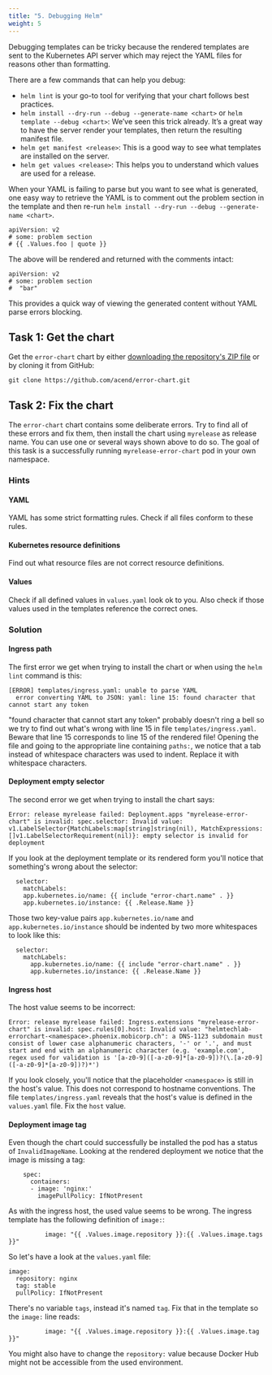 ```yaml
---
title: "5. Debugging Helm"
weight: 5
---
```


Debugging templates can be tricky because the rendered templates are sent to the Kubernetes API server which may reject the YAML files for reasons other than formatting.

There are a few commands that can help you debug:

* `helm lint` is your go-to tool for verifying that your chart follows best practices.
* `helm install --dry-run --debug --generate-name <chart>` or `helm template --debug <chart>`: We’ve seen this trick already. It’s a great way to have the server render your templates, then return the resulting manifest file.
* `helm get manifest <release>`: This is a good way to see what templates are installed on the server.
* `helm get values <release>`: This helps you to understand which values are used for a release.

When your YAML is failing to parse but you want to see what is generated, one easy way to retrieve the YAML is to comment out the problem section in the template and then re-run `helm install --dry-run --debug --generate-name <chart>`.

```
apiVersion: v2
# some: problem section
# {{ .Values.foo | quote }}
```

The above will be rendered and returned with the comments intact:

```
apiVersion: v2
# some: problem section
#  "bar"
```

This provides a quick way of viewing the generated content without YAML parse errors blocking.


## Task 1: Get the chart

Get the `error-chart` chart by either [downloading the repository's ZIP file](https://github.com/acend/error-chart/archive/master.zip) or by cloning it from GitHub:

```
git clone https://github.com/acend/error-chart.git
```


## Task 2: Fix the chart

The `error-chart` chart contains some deliberate errors. Try to find all of these errors and fix them, then install the chart using `myrelease` as release name. You can use one or several ways shown above to do so.
The goal of this task is a successfully running `myrelease-error-chart` pod in your own namespace.


### Hints


#### YAML

YAML has some strict formatting rules. Check if all files conform to these rules.


#### Kubernetes resource definitions

Find out what resource files are not correct resource definitions.


#### Values

Check if all defined values in `values.yaml` look ok to you. Also check if those values used in the templates reference the correct ones.


### Solution


#### Ingress path

The first error we get when trying to install the chart or when using the `helm lint` command is this:

```
[ERROR] templates/ingress.yaml: unable to parse YAML
  error converting YAML to JSON: yaml: line 15: found character that cannot start any token
```

"found character that cannot start any token" probably doesn't ring a bell so we try to find out what's wrong with line 15 in file `templates/ingress.yaml`. Beware that line 15 corresponds to line 15 of the rendered file! Opening the file and going to the appropriate line containing `paths:`, we notice that a tab instead of whitespace characters was used to indent. Replace it with whitespace characters.


#### Deployment empty selector

The second error we get when trying to install the chart says:

```
Error: release myrelease failed: Deployment.apps "myrelease-error-chart" is invalid: spec.selector: Invalid value: v1.LabelSelector{MatchLabels:map[string]string(nil), MatchExpressions:[]v1.LabelSelectorRequirement(nil)}: empty selector is invalid for deployment
```

If you look at the deployment template or its rendered form you'll notice that something's wrong about the selector:

```
  selector:
    matchLabels:
    app.kubernetes.io/name: {{ include "error-chart.name" . }}
    app.kubernetes.io/instance: {{ .Release.Name }}
```

Those two key-value pairs `app.kubernetes.io/name` and `app.kubernetes.io/instance` should be indented by two more whitespaces to look like this:

```
  selector:
    matchLabels:
      app.kubernetes.io/name: {{ include "error-chart.name" . }}
      app.kubernetes.io/instance: {{ .Release.Name }}
```


#### Ingress host

The host value seems to be incorrect:

```
Error: release myrelease failed: Ingress.extensions "myrelease-error-chart" is invalid: spec.rules[0].host: Invalid value: "helmtechlab-errorchart-<namespace>.phoenix.mobicorp.ch": a DNS-1123 subdomain must consist of lower case alphanumeric characters, '-' or '.', and must start and end with an alphanumeric character (e.g. 'example.com', regex used for validation is '[a-z0-9]([-a-z0-9]*[a-z0-9])?(\.[a-z0-9]([-a-z0-9]*[a-z0-9])?)*')
```

If you look closely, you'll notice that the placeholder `<namespace>` is still in the host's value. This does not correspond to hostname conventions. The file `templates/ingress.yaml` reveals that the host's value is defined in the `values.yaml` file. Fix the `host` value.


#### Deployment image tag

Even though the chart could successfully be installed the pod has a status of `InvalidImageName`. Looking at the rendered deployment we notice that the image is missing a tag:

```
    spec:
      containers:
      - image: 'nginx:'
        imagePullPolicy: IfNotPresent
```

As with the ingress host, the used value seems to be wrong. The ingress template has the following definition of `image:`:

```
          image: "{{ .Values.image.repository }}:{{ .Values.image.tags }}"
```

So let's have a look at the `values.yaml` file:

```
image:
  repository: nginx
  tag: stable
  pullPolicy: IfNotPresent
```

There's no variable `tags`, instead it's named `tag`. Fix that in the template so the `image:` line reads:

```
          image: "{{ .Values.image.repository }}:{{ .Values.image.tag }}"
```

You might also have to change the `repository:` value because Docker Hub might not be accessible from the used environment.
